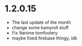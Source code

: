 # 1.2.0.15

- The last update of the month
- change some kamyroll stuff
- Fix 9anime tomfoolery
- maybe fixed firebase thingy, idk
